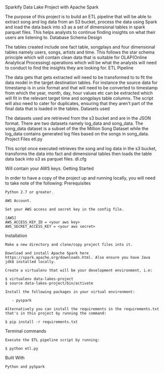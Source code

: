 Sparkify Data Lake Project with Apache Spark

The purpose of this project is to build an ETL pipeline that will be able to extract song and log data from an S3 bucket, process the data using Spark and load the data back into s3 as a set of dimensional tables in spark parquet files. This helps analysts to continue finding insights on what their users are listening to.
Database Schema Design

The tables created include one fact table, songplays and four dimensional tables namely users, songs, artists and time. This follows the star schema principle which will contain clean data that is suitable for OLAP(Online Analytical Processing) operations which will be what the analysts will need to conduct to find the insights they are looking for.
ETL Pipeline

The data gets that gets extracted will need to be transformed to to fit the data model in the target destination tables. For instance the source data for timestamp is in unix format and that will need to be converted to timestamp from which the year, month, day, hour values etc can be extracted which will fit in the relevant target time and songplays table columns. The script will also need to cater for duplicates, ensuring that they aren't part of the final data that is loaded in the tables.
Datasets used

The datasets used are retrieved from the s3 bucket and are in the JSON format. There are two datasets namely log_data and song_data. The song_data dataset is a subset of the the Million Song Dataset while the log_data contains generated log files based on the songs in song_data.
Project Files
etl.py

This script once executed retrieves the song and log data in the s3 bucket, transforms the data into fact and dimensional tables then loads the table data back into s3 as parquet files.
dl.cfg

Will contain your AWS keys.
Getting Started

In order to have a copy of the project up and running locally, you will need to take note of the following:
Prerequisites

    Python 2.7 or greater.

    AWS Account.

    Set your AWS access and secret key in the config file.

    [AWS]
    AWS_ACCESS_KEY_ID = <your aws key>
    AWS_SECRET_ACCESS_KEY = <your aws secret>

Installation

    Make a new directory and clone/copy project files into it.

    Download and install Apache Spark here https://spark.apache.org/downloads.html. Also ensure you have Java jdk8 installed locally.

    Create a virtualenv that will be your development environment, i.e:

    $ virtualenv data-lakes-project
    $ source data-lakes-project/bin/activate

    Install the following packages in your virtual environment:

       - pyspark

    Alternatively you can install the requirements in the requirements.txt that's in this project by running the command:

    $ pip install -r requirements.txt

Terminal commands

    Execute the ETL pipeline script by running:

    $ python etl.py

Built With

    Python and pySpark
